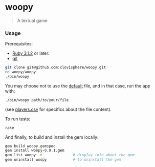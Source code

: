 # woopy

> A textual game

### Usage

Prerequisites:

- [Ruby 3.1.2](https://www.ruby-lang.org/en/downloads/) or later.
- [git](https://git-scm.com)

```bash
git clone git@github.com:clovisphere/woopy.git
cd woopy/woopy
./bin/woopy
```

You may choose not to use the [default](./bin/players.csv) file, and in that case, run the app with:

```bash
./bin/woopy path/to/your/file
```

(see [players.csv](./bin/movies.csv) for specifics about the file content).

To run tests:

```bash
rake
```

And finally, to build and install the gem locally:

```bash
gem build woopy.gemspec
gem install woopy-0.0.1.gem
gem list woopy -d              # display info about the gem
gem uninstall woopy            # to uninstall the gem
```
